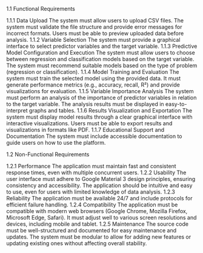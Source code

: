 1.1 Functional Requirements

1.1.1 Data Upload
The system must allow users to upload CSV files.
The system must validate the file structure and provide error messages for incorrect formats.
Users must be able to preview uploaded data before analysis.
1.1.2 Variable Selection
The system must provide a graphical interface to select predictor variables and the target variable.
1.1.3 Predictive Model Configuration and Execution
The system must allow users to choose between regression and classification models based on the target variable.
The system must recommend suitable models based on the type of problem (regression or classification).
1.1.4 Model Training and Evaluation
The system must train the selected model using the provided data.
It must generate performance metrics (e.g., accuracy, recall, R²) and provide visualizations for evaluation.
1.1.5 Variable Importance Analysis
The system must perform an analysis of the importance of predictor variables in relation to the target variable.
The analysis results must be displayed in easy-to-interpret graphs and tables.
1.1.6 Results Visualization and Exportation
The system must display model results through a clear graphical interface with interactive visualizations.
Users must be able to export results and visualizations in formats like PDF.
1.1.7 Educational Support and Documentation
The system must include accessible documentation to guide users on how to use the platform.

1.2 Non-Functional Requirements

1.2.1 Performance
The application must maintain fast and consistent response times, even with multiple concurrent users.
1.2.2 Usability
The user interface must adhere to Google Material 3 design principles, ensuring consistency and accessibility.
The application should be intuitive and easy to use, even for users with limited knowledge of data analysis.
1.2.3 Reliability
The application must be available 24/7 and include protocols for efficient failure handling.
1.2.4 Compatibility
The application must be compatible with modern web browsers (Google Chrome, Mozilla Firefox, Microsoft Edge, Safari).
It must adjust well to various screen resolutions and devices, including mobile and tablet.
1.2.5 Maintenance
The source code must be well-structured and documented for easy maintenance and updates.
The system must be modular to allow for adding new features or updating existing ones without affecting overall stability.
